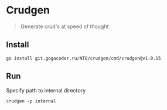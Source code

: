 # Crudgen
> Generate crud's at speed of thought

## Install
```shell
go install git.gogacoder.ru/NTO/crudgen/cmd/crudgen@v1.0.15
```

## Run
Specify path to internal directory 
```shell
crudgen -p internal
```
